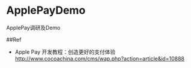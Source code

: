 # ApplePayDemo
ApplePay调研及Demo

##Ref
+   Apple Pay 开发教程：创造更好的支付体验 <http://www.cocoachina.com/cms/wap.php?action=article&id=10888>
